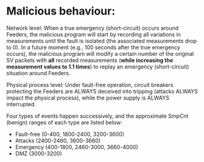 # Malicious behaviour:

Network level: When a true emergency (short-circuit) occurs around Feeders, the malicious program will start by recording all variations in measurements until the fault is isolated (the associated measurements drop to 0). In a future moment (e.g., 100 seconds after the true emergency occurs), the malicious program will modify a certain number of the original SV packets with **all** recorded measurements (**while increasing the measurement values to 1.1 times**) to replay an emergency (short-circuit) situation around Feeders.

Physical process level: Under fault-free operation, circuit breakers protecting the Feeders are ALWAYS deceived into tripping (attacks ALWAYS impact the physical process), while the power supply is ALWAYS interrupted.

Four types of events happen successively, and the approximate SmpCnt (benign) ranges of each type are listed below:
- Fault-free (0-400, 1800-2400, 3200-3600)
- Attacks (2400-2460, 3600-3660)
- Emergency (400-1800, 2460-3000, 3660-4000)
- DMZ (3000-3200)